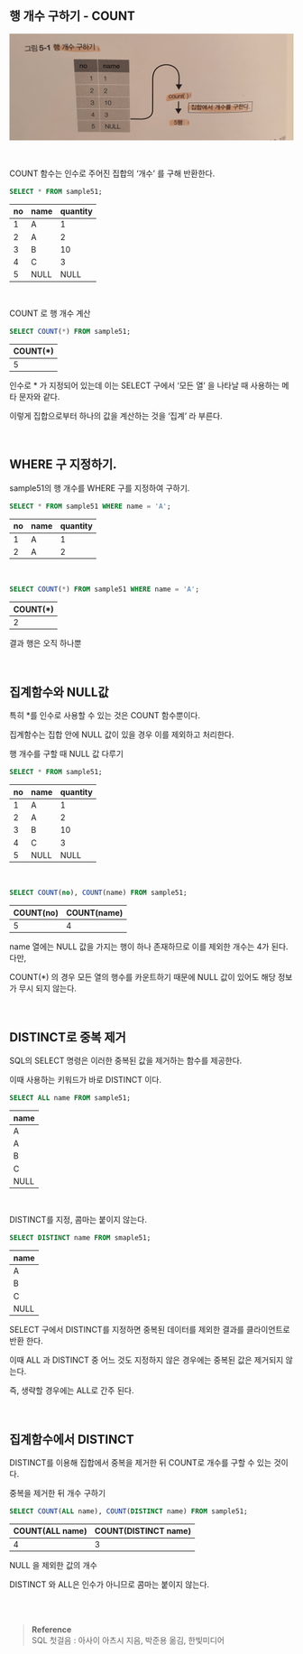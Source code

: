 ## 행 개수 구하기 - COUNT

![이미지](/img/디비2.JPG)

<br/>

COUNT 함수는 인수로 주어진 집합의 ‘개수’ 를 구해 반환한다.

```sql
SELECT * FROM sample51;
```

| no | name | quantity |
| --- | --- | --- |
| 1 | A | 1 |
| 2 | A | 2 |
| 3 | B | 10 |
| 4 | C | 3 |
| 5 | NULL | NULL |

<br/>

COUNT 로 행 개수 계산

```sql
SELECT COUNT(*) FROM sample51;
```

| COUNT(*) |
| --- |
| 5 |

인수로 * 가 지정되어 있는데 이는 SELECT 구에서 ‘모든 열’ 을 나타날 때 사용하는 메타 문자와 같다.

이렇게 집합으로부터 하나의 값을 계산하는 것을 ‘집계’ 라 부른다.

<br/>

## WHERE 구 지정하기.

sample51의 행 개수를 WHERE 구를 지정하여 구하기.

```sql
SELECT * FROM sample51 WHERE name = 'A';
```

| no | name | quantity |
| --- | --- | --- |
| 1 | A | 1 |
| 2 | A | 2 |

<br/>

```sql
SELECT COUNT(*) FROM sample51 WHERE name = 'A';
```

| COUNT(*) |
| --- |
| 2 |

결과 행은 오직 하나뿐

<br/>

## 집계함수와 NULL값

특히 *를 인수로 사용할 수 있는 것은 COUNT 함수뿐이다.

집계함수는 집합 안에 NULL 값이 있을 경우 이를 제외하고 처리한다.

행 개수를 구할 때 NULL 값 다루기

```sql
SELECT * FROM sample51;
```

| no | name | quantity |
| --- | --- | --- |
| 1 | A | 1 |
| 2 | A | 2 |
| 3 | B | 10 |
| 4 | C | 3 |
| 5 | NULL | NULL |

<br/>

```sql
SELECT COUNT(no), COUNT(name) FROM sample51;
```

| COUNT(no) | COUNT(name) |
| --- | --- |
| 5 | 4 |

name 열에는 NULL 값을 가지는 행이 하나 존재하므로 이를 제외한 개수는 4가 된다. 다만,

COUNT(*) 의 경우 모든 열의 행수를 카운트하기 때문에 NULL 값이 있어도 해당 정보가 무시 되지 않는다.

<br/>

## DISTINCT로 중복 제거

SQL의 SELECT 명령은 이러한 중복된 값을 제거하는 함수를 제공한다.

이때 사용하는 키워드가 바로 DISTINCT 이다.

```sql
SELECT ALL name FROM sample51;
```

| name |
| --- |
| A |
| A |
| B |
| C |
| NULL |

<br/>

DISTINCT를 지정, 콤마는 붙이지 않는다.

```sql
SELECT DISTINCT name FROM smaple51;
```

| name |
| --- |
| A |
| B |
| C |
| NULL |

SELECT 구에서 DISTINCT를 지정하면 중복된 데이터를 제외한 결과를 클라이언트로 반환 한다.

이때 ALL 과 DISTINCT 중 어느 것도 지정하지 않은 경우에는 중복된 값은 제거되지 않는다. 

즉, 생략할 경우에는 ALL로 간주 된다.

<br/>

## 집계함수에서 DISTINCT

DISTINCT를 이용해 집합에서 중복을 제거한 뒤 COUNT로 개수를 구할 수 있는 것이다.

중복을 제거한 뒤 개수 구하기

```sql
SELECT COUNT(ALL name), COUNT(DISTINCT name) FROM sample51;
```

| COUNT(ALL name) | COUNT(DISTINCT name) |
| --- | --- |
| 4 | 3 |

NULL 을 제외한 값의 개수

DISTINCT 와 ALL은 인수가 아니므로 콤마는 붙이지 않는다.



<br/><br/>

>**Reference** <br/> SQL 첫걸음 : 아사이 아츠시 지음, 박준용 옮김, 한빛미디어
